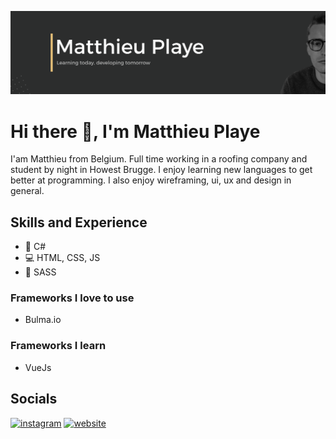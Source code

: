 ![Design & Development](https://github.com/PlayeMatthieu/playeMatthieu/blob/master/Github%20Banner.png?raw=true)

# Hi there 👋, I'm Matthieu Playe
I'am Matthieu from Belgium. Full time working in a roofing company and student by night in Howest Brugge. I enjoy learning new languages to get better at programming. I also enjoy wireframing, ui, ux and design in general.

## Skills and Experience
* 💜 C#
* 💻 HTML, CSS, JS
* 🌈 SASS

### Frameworks I love to use
* Bulma.io

### Frameworks I learn
* VueJs

## Socials

[<img src='https://cdn.jsdelivr.net/npm/simple-icons@3.0.1/icons/instagram.svg' alt='instagram' height='40'>](https://www.instagram.com/matthieuplaye/)  [<img src='https://cdn.jsdelivr.net/npm/simple-icons@3.0.1/icons/icloud.svg' alt='website' height='40'>](http://playe.be/)  

